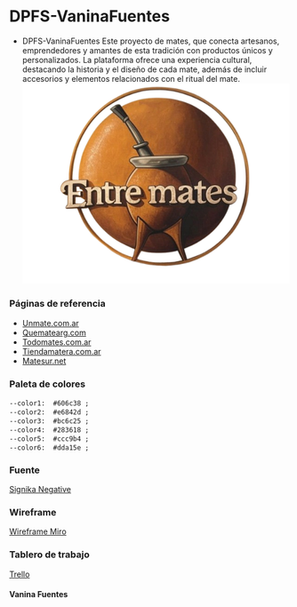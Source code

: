 # DPFS-VaninaFuentes
- DPFS-VaninaFuentes Este proyecto de mates, que conecta artesanos, emprendedores y amantes de esta tradición con productos únicos y personalizados. La plataforma ofrece una experiencia cultural, destacando la historia y el diseño de cada mate, además de incluir accesorios y elementos relacionados con el ritual del mate.
![](https://raw.githubusercontent.com/vaninafuentes/DPFS-VaninaFuentes/refs/heads/main/info/desing/logo.png)

### Páginas de referencia
- [Unmate.com.ar](https://www.un-mate.com.ar/)
- [Quematearg.com](https://www.quematearg.com/?gad_source=1&gclid=Cj0KCQiA1p28BhCBARIsADP9HrPj7eP1YFFWQmlT-_KzI5ppxpwelBB9OVdK4z3YR-LPaYEOdqBpCFMaAspaEALw_wcB)
- [Todomates.com.ar](https://todomates.com.ar/)
- [Tiendamatera.com.ar](https://www.tiendamatera.com.ar/)
- [Matesur.net](https://www.matesur.net/?srsltid=AfmBOopoaEJuYzXTROcpZHdvLPpMAIqMBqKIREt4rq6DSW1fFp0kU1Wt)

### Paleta de colores
    --color1:  #606c38 ;
    --color2:  #e6842d ;
    --color3:  #bc6c25 ;
    --color4:  #283618 ;
    --color5:  #ccc9b4 ;
    --color6:  #dda15e ;

### Fuente
[Signika Negative](https://fonts.google.com/specimen/Signika+Negative?categoryFilters=Sans+Serif:%2FSans%2FHumanist)

### Wireframe
[Wireframe Miro](https://miro.com/app/board/uXjVLtZXyzg=/?share_link_id=876950347457)

### Tablero de trabajo
[Trello](https://trello.com/invite/b/6778a7284ee9880543ced72e/ATTIaa63ceb94f1e0f7da0b6e4f4725bbf823039EC0A/dpfs-vaninafuentesp1)

#### Vanina Fuentes